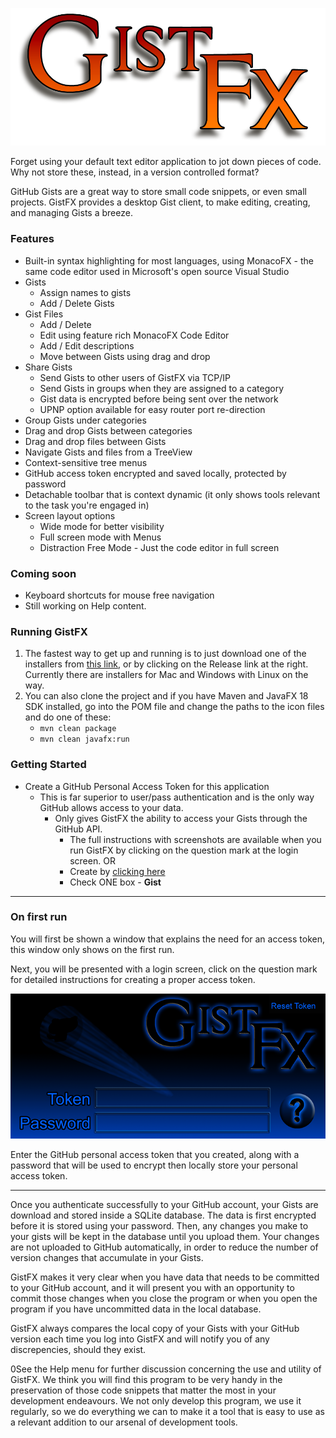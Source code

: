 ![Login image](./img/Logo.png)

Forget using your default text editor application to jot down pieces of
code. Why not store these, instead, in a version controlled format?

GitHub Gists are a great way to store small code snippets, or even small
projects. GistFX provides a desktop Gist client, to make editing, creating, and
managing Gists a breeze.

### Features
- Built-in syntax highlighting for most  languages, using MonacoFX  - the same code editor used in Microsoft's open source Visual Studio
- Gists
    - Assign names to gists
    - Add / Delete Gists
- Gist Files
    - Add / Delete
    - Edit using feature rich MonacoFX Code Editor
    - Add / Edit descriptions
    - Move between Gists using drag and drop
- Share Gists
    - Send Gists to other users of GistFX via TCP/IP
    - Send Gists in groups when they are assigned to a category
    - Gist data is encrypted before being sent over the network
    - UPNP option available for easy router port re-direction
- Group Gists under categories
- Drag and drop Gists between categories
- Drag and drop files between Gists
- Navigate Gists and files from a TreeView
- Context-sensitive tree menus
- GitHub access token encrypted and saved locally, protected by password
- Detachable toolbar that is context dynamic (it only shows tools relevant to the task you're engaged in)
- Screen layout options
    - Wide mode for better visibility
    - Full screen mode with Menus
    - Distraction Free Mode - Just the code editor in full screen

### Coming soon
- Keyboard shortcuts for mouse free navigation
- Still working on Help content.
### Running GistFX

1. The fastest way to get up and running is to just download one of the installers from [this link](https://github.com/RedmondSims/GistFX/releases/tag/3.4.2), or by clicking on the Release link at the right. Currently there are installers for Mac and Windows with Linux on the way.
2. You can also clone the project and if you have Maven and JavaFX 18 SDK installed, go into the POM file and change the paths to the icon files and do one of these:
      - ```mvn clean package```
      - ```mvn clean javafx:run```

### Getting Started

- Create a GitHub Personal Access Token for this application
  - This is far superior to user/pass authentication and is the only way GitHub allows access to your data.
    - Only gives GistFX the ability to access your Gists through the GitHub API.
      - The full instructions with screenshots are available when you run GistFX by clicking on the question mark at the login screen. OR
      - Create by [clicking here](https://github.com/settings/tokens/new)
      - Check ONE box - **Gist**


---

### On first run

You will first be shown a window that explains the need for an access token, this window only shows on the first run.

Next, you will be presented with a login screen, click on the question mark for detailed instructions for creating a proper access token.

![Login image](./img/GistFX-Login.png)

Enter the GitHub personal access token that you created, along with a password that will be used to encrypt then locally store your personal access token.

---

Once you authenticate successfully to your GitHub account, your Gists are download and stored inside a SQLite database. The data is first encrypted before it is stored using your password. Then, any changes you make to your gists will be kept in the database until you upload them. Your changes are not uploaded to GitHub automatically, in order to reduce the number of version changes that accumulate in your Gists.

GistFX makes it very clear when you have data that needs to be committed to your GitHub account, and it will present you with an opportunity to commit those changes when you close the program or when you open the program if you have uncommitted data in the local database.

GistFX always compares the local copy of your Gists with your GitHub version each time you log into GistFX and will notify you of any discrepencies, should they exist.

0See the Help menu for further discussion concerning the use and utility of GistFX. We think you will find this program to be very handy in the preservation of those code snippets that matter the most in your development endeavours. We not only develop this program, we use it regularly, so we do everything we can to make it a tool that is easy to use as a relevant addition to our arsenal of development tools.
